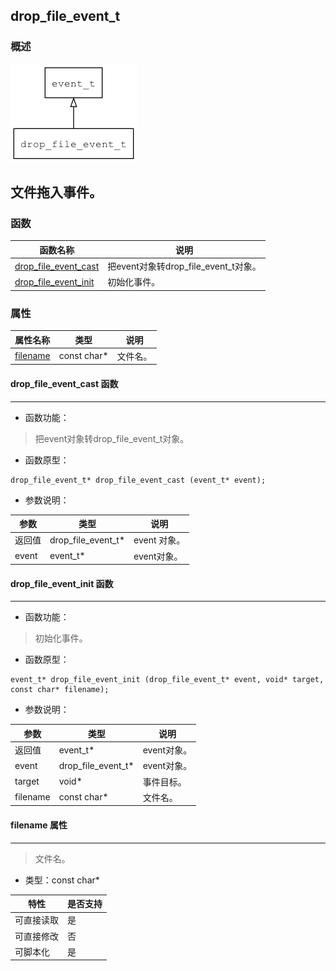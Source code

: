 ## drop\_file\_event\_t
### 概述
![image](images/drop_file_event_t_0.png)

文件拖入事件。
----------------------------------
### 函数
<p id="drop_file_event_t_methods">

| 函数名称 | 说明 | 
| -------- | ------------ | 
| <a href="#drop_file_event_t_drop_file_event_cast">drop\_file\_event\_cast</a> | 把event对象转drop_file_event_t对象。 |
| <a href="#drop_file_event_t_drop_file_event_init">drop\_file\_event\_init</a> | 初始化事件。 |
### 属性
<p id="drop_file_event_t_properties">

| 属性名称 | 类型 | 说明 | 
| -------- | ----- | ------------ | 
| <a href="#drop_file_event_t_filename">filename</a> | const char* | 文件名。 |
#### drop\_file\_event\_cast 函数
-----------------------

* 函数功能：

> <p id="drop_file_event_t_drop_file_event_cast">把event对象转drop_file_event_t对象。

* 函数原型：

```
drop_file_event_t* drop_file_event_cast (event_t* event);
```

* 参数说明：

| 参数 | 类型 | 说明 |
| -------- | ----- | --------- |
| 返回值 | drop\_file\_event\_t* | event 对象。 |
| event | event\_t* | event对象。 |
#### drop\_file\_event\_init 函数
-----------------------

* 函数功能：

> <p id="drop_file_event_t_drop_file_event_init">初始化事件。

* 函数原型：

```
event_t* drop_file_event_init (drop_file_event_t* event, void* target, const char* filename);
```

* 参数说明：

| 参数 | 类型 | 说明 |
| -------- | ----- | --------- |
| 返回值 | event\_t* | event对象。 |
| event | drop\_file\_event\_t* | event对象。 |
| target | void* | 事件目标。 |
| filename | const char* | 文件名。 |
#### filename 属性
-----------------------
> <p id="drop_file_event_t_filename">文件名。

* 类型：const char*

| 特性 | 是否支持 |
| -------- | ----- |
| 可直接读取 | 是 |
| 可直接修改 | 否 |
| 可脚本化   | 是 |

